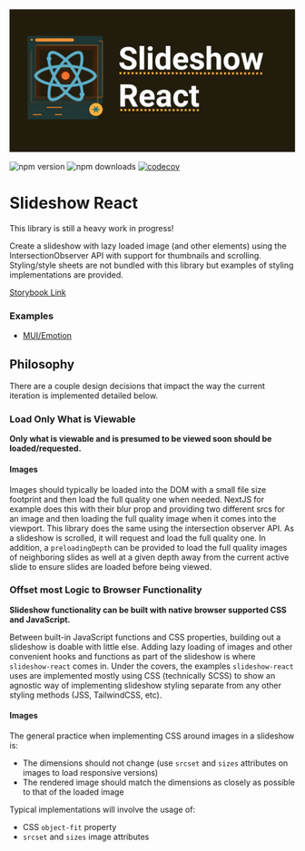 ![Header Image](react-slideshow.png)

![npm version](https://4.vercel.app/npm/version/slideshow-react?)
![npm downloads](https://4.vercel.app/npm/downloadmonth/slideshow-react?)
[![codecov](https://codecov.io/gh/kaceycleveland/slideshow-react/branch/main/graph/badge.svg?token=RF3OOAW9HF)](https://codecov.io/gh/kaceycleveland/slideshow-react)

# Slideshow React

This library is still a heavy work in progress!

Create a slideshow with lazy loaded image (and other elements) using the IntersectionObserver API with support for thumbnails and scrolling. Styling/style sheets are not bundled with this library but examples of styling implementations are provided.

[Storybook Link](https://main--63dc6385f62009b5201ebeae.chromatic.com)

### Examples

- [MUI/Emotion](https://codesandbox.io/embed/github/kaceycleveland/slideshow-react/tree/main/examples/mui)

## Philosophy

There are a couple design decisions that impact the way the current iteration is implemented detailed below.

### Load Only What is Viewable

**Only what is viewable and is presumed to be viewed soon should be loaded/requested.**

#### Images

Images should typically be loaded into the DOM with a small file size footprint and then load the full quality one when needed. NextJS for example does this with their blur prop and providing two different srcs for an image and then loading the full quality image when it comes into the viewport. This library does the same using the intersection observer API. As a slideshow is scrolled, it will request and load the full quality one. In addition, a `preloadingDepth` can be provided to load the full quality images of neighboring slides as well at a given depth away from the current active slide to ensure slides are loaded before being viewed.

### Offset most Logic to Browser Functionality

**Slideshow functionality can be built with native browser supported CSS and JavaScript.**

Between built-in JavaScript functions and CSS properties, building out a slideshow is doable with little else. Adding lazy loading of images and other convenient hooks and functions as part of the slideshow is where `slideshow-react` comes in. Under the covers, the examples `slideshow-react` uses are implemented mostly using CSS (technically SCSS) to show an agnostic way of implementing slideshow styling separate from any other styling methods (JSS, TailwindCSS, etc).

#### Images

The general practice when implementing CSS around images in a slideshow is:

- The dimensions should not change (use `srcset` and `sizes` attributes on images to load responsive versions)
- The rendered image should match the dimensions as closely as possible to that of the loaded image

Typical implementations will involve the usage of:

- CSS `object-fit` property
- `srcset` and `sizes` image attributes
